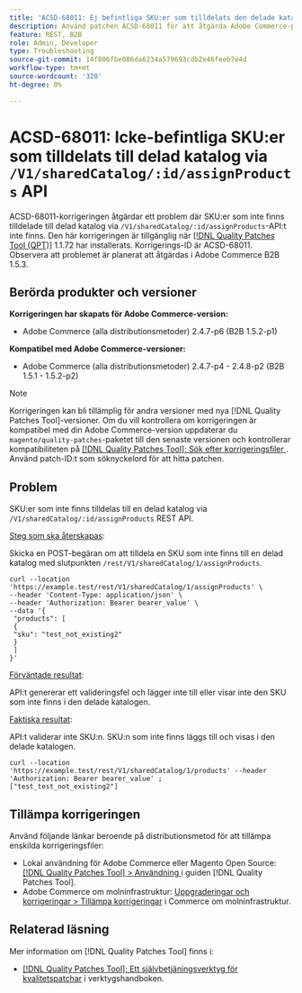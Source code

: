 ```yaml
---
title: 'ACSD-68011: Ej befintliga SKU:er som tilldelats den delade katalogen via /V1/sharedCatalog/:id/assignProducts API'
description: Använd patchen ACSD-68011 för att åtgärda Adobe Commerce-problemet där det finns SKU:er som inte finns och som tilldelats till den delade katalogen via API:t /V1/sharedCatalog/:id/assignProducts.
feature: REST, B2B
role: Admin, Developer
type: Troubleshooting
source-git-commit: 14f806fbe086da6234a579693cdb2e46feeb7e4d
workflow-type: tm+mt
source-wordcount: '320'
ht-degree: 0%

---
```


# ACSD-68011: Icke-befintliga SKU:er som tilldelats till delad katalog via `/V1/sharedCatalog/:id/assignProducts` API

ACSD-68011-korrigeringen åtgärdar ett problem där SKU:er som inte finns tilldelade till delad katalog via `/V1/sharedCatalog/:id/assignProducts`-API:t inte finns. Den här korrigeringen är tillgänglig när [[!DNL Quality Patches Tool (QPT)]](/help/tools/quality-patches-tool/quality-patches-tool-to-self-serve-quality-patches.md) 1.1.72 har installerats. Korrigerings-ID är ACSD-68011. Observera att problemet är planerat att åtgärdas i Adobe Commerce B2B 1.5.3.

## Berörda produkter och versioner

**Korrigeringen har skapats för Adobe Commerce-version:**

* Adobe Commerce (alla distributionsmetoder) 2.4.7-p6 (B2B 1.5.2-p1)

**Kompatibel med Adobe Commerce-versioner:**

* Adobe Commerce (alla distributionsmetoder) 2.4.7-p4 - 2.4.8-p2 (B2B 1.5.1 - 1.5.2-p2)

>[!NOTE]
>
>Korrigeringen kan bli tillämplig för andra versioner med nya [!DNL Quality Patches Tool]-versioner. Om du vill kontrollera om korrigeringen är kompatibel med din Adobe Commerce-version uppdaterar du `magento/quality-patches`-paketet till den senaste versionen och kontrollerar kompatibiliteten på [[!DNL Quality Patches Tool]: Sök efter korrigeringsfiler ](https://experienceleague.adobe.com/tools/commerce-quality-patches/index.html). Använd patch-ID:t som söknyckelord för att hitta patchen.

## Problem

SKU:er som inte finns tilldelas till en delad katalog via `/V1/sharedCatalog/:id/assignProducts` REST API.

<u>Steg som ska återskapas</u>:

Skicka en POST-begäran om att tilldela en SKU som inte finns till en delad katalog med slutpunkten `/rest/V1/sharedCatalog/1/assignProducts`.

```
curl --location 'https://example.test/rest/V1/sharedCatalog/1/assignProducts' \
--header 'Content-Type: application/json' \
--header 'Authorization: Bearer bearer_value' \
--data '{
 "products": [
 { 
 "sku": "test_not_existing2"
 }
 ]
}'
```

<u>Förväntade resultat</u>:

API:t genererar ett valideringsfel och lägger inte till eller visar inte den SKU som inte finns i den delade katalogen.

<u>Faktiska resultat</u>:

API:t validerar inte SKU:n. SKU:n som inte finns läggs till och visas i den delade katalogen.

```
curl --location 'https://example.test/rest/V1/sharedCatalog/1/products' --header 'Authorization: Bearer bearer_value' ;
["test_test_not_existing2"]
```


## Tillämpa korrigeringen

Använd följande länkar beroende på distributionsmetod för att tillämpa enskilda korrigeringsfiler:

* Lokal användning för Adobe Commerce eller Magento Open Source: [[!DNL Quality Patches Tool] > Användning ](/help/tools/quality-patches-tool/usage.md) i guiden [!DNL Quality Patches Tool].
* Adobe Commerce om molninfrastruktur: [Uppgraderingar och korrigeringar > Tillämpa korrigeringar](https://experienceleague.adobe.com/docs/commerce-cloud-service/user-guide/develop/upgrade/apply-patches.html) i Commerce om molninfrastruktur.

## Relaterad läsning

Mer information om [!DNL Quality Patches Tool] finns i:

* [[!DNL Quality Patches Tool]: Ett självbetjäningsverktyg för kvalitetspatchar](/help/tools/quality-patches-tool/quality-patches-tool-to-self-serve-quality-patches.md) i verktygshandboken.
